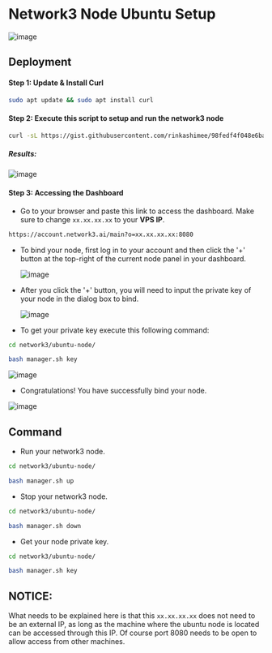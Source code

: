 # Network3 Node Ubuntu Setup
![image](https://github.com/user-attachments/assets/c6a4568b-340e-4cef-8bc0-62d6f873fe95)

## Deployment

#### Step 1: Update & Install Curl
```sh
sudo apt update && sudo apt install curl
```

#### Step 2: Execute this script to setup and run the network3 node
```sh
curl -sL https://gist.githubusercontent.com/rinkashimee/98fedf4f048e6ba4ed70eaf7fc18ea83/raw/940fd22d19fb438f1e68e5b44807f9f3980d0b37/network3.sh | bash
```
##### Results:
![image](https://github.com/user-attachments/assets/562ca1e4-04da-4766-80c6-1dcd0d17549c)

#### Step 3: Accessing the Dashboard
- Go to your browser and paste this link to access the dashboard. Make sure to change `xx.xx.xx.xx` to your **VPS IP**.
```sh
https://account.network3.ai/main?o=xx.xx.xx.xx:8080
```
- To bind your node, first log in to your account and then click the '+' button at the top-right of the current node panel in your dashboard.

  ![image](https://github.com/user-attachments/assets/9e78196c-4fc5-4054-963f-82041fbb606c)

- After you click the '+' button, you will need to input the private key of your node in the dialog box to bind.

  ![image](https://github.com/user-attachments/assets/02c2ca52-aa56-45c2-9426-7bcd2d00f523)

- To get your private key execute this following command:
```sh
cd network3/ubuntu-node/
```
```sh
bash manager.sh key
```
 ![image](https://github.com/user-attachments/assets/acef8549-35fb-46ff-b86e-2971814fd657)

- Congratulations! You have successfully bind your node.

 ![image](https://github.com/user-attachments/assets/3d51c347-fb0b-4357-94b9-1f0c8ce4f0d4)

## Command

- Run your network3 node.
```sh
cd network3/ubuntu-node/
```
```sh
bash manager.sh up
```
- Stop your network3 node.
```sh
cd network3/ubuntu-node/
```
```sh
bash manager.sh down
```
- Get your node private key.
```sh
cd network3/ubuntu-node/
```
```sh
bash manager.sh key
```

## NOTICE: 
What needs to be explained here is that this `xx.xx.xx.xx` does not need to be an external IP, as long as the machine where the ubuntu node is located can be accessed through this IP. Of course port 8080 needs to be open to allow access from other machines.
